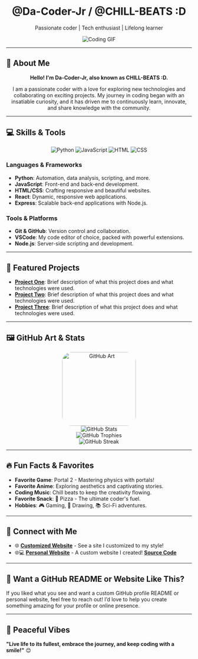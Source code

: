 <div align="center">
  <h1><strong>@Da-Coder-Jr / @CHILL-BEATS :D</strong></h1>
  <p>Passionate coder | Tech enthusiast | Lifelong learner</p>
  <img src="https://media.giphy.com/media/ylG1RO6n12kSnydyPG/giphy.gif" alt="Coding GIF" />
</div>

---

## 👋 About Me

<div align="center">
  <p><strong>Hello! I'm Da-Coder-Jr, also known as CHILL-BEATS :D.</strong></p>
  <p>I am a passionate coder with a love for exploring new technologies and collaborating on exciting projects. My journey in coding began with an insatiable curiosity, and it has driven me to continuously learn, innovate, and share knowledge with the community.</p>
</div>

---

## 💻 Skills & Tools

<div align="center">
  <img src="https://img.shields.io/badge/Python-3776AB?style=for-the-badge&logo=python&logoColor=white" alt="Python" />
  <img src="https://img.shields.io/badge/JavaScript-F7DF1E?style=for-the-badge&logo=javascript&logoColor=black" alt="JavaScript" />
  <img src="https://img.shields.io/badge/HTML-E34F26?style=for-the-badge&logo=html5&logoColor=white" alt="HTML" />
  <img src="https://img.shields.io/badge/CSS-1572B6?style=for-the-badge&logo=css3&logoColor=white" alt="CSS" />
</div>

### Languages & Frameworks
- **Python**: Automation, data analysis, scripting, and more.
- **JavaScript**: Front-end and back-end development.
- **HTML/CSS**: Crafting responsive and beautiful websites.
- **React**: Dynamic, responsive web applications.
- **Express**: Scalable back-end applications with Node.js.

### Tools & Platforms
- **Git & GitHub**: Version control and collaboration.
- **VSCode**: My code editor of choice, packed with powerful extensions.
- **Node.js**: Server-side scripting and development.

---

## 🎨 Featured Projects

- **[Project One](#)**: Brief description of what this project does and what technologies were used.
- **[Project Two](#)**: Brief description of what this project does and what technologies were used.
- **[Project Three](#)**: Brief description of what this project does and what technologies were used.

---

## 🖼️ GitHub Art & Stats

<div align="center">
  <img src="https://octodex.github.com/images/daftpunktocat-guy.gif" alt="GitHub Art" width="200" height="200" style="border-radius: 25px;"/>
</div>

<div align="center">
  <img src="https://github-readme-stats.vercel.app/api?username=Da-Coder-Jr&show_icons=true&theme=radical" alt="GitHub Stats" />
</div>

<div align="center">
  <img src="https://github-profile-trophy.vercel.app/?username=Da-Coder-Jr&theme=radical" alt="GitHub Trophies" />
</div>

<div align="center">
  <img src="https://github-readme-streak-stats.herokuapp.com/?user=Da-Coder-Jr&theme=radical" alt="GitHub Streak" />
</div>

---

## 🔥 Fun Facts & Favorites

- **Favorite Game**: Portal 2 - Mastering physics with portals!
- **Favorite Anime**: Exploring aesthetics and captivating stories.
- **Coding Music**: Chill beats to keep the creativity flowing.
- **Favorite Snack**: 🍕 Pizza - The ultimate coder's fuel.
- **Hobbies**: 🎮 Gaming, 🎨 Drawing, 📚 Sci-Fi adventures.

---

## 📣 Connect with Me

- 🌐 **[Customized Website](https://e-z.bio/caged)** - See a site I customized to my style!
- 🌐💻 **[Personal Website](https://da-coder-jr.github.io/about-me-website-source-code/)** - A custom website I created! **[Source Code](https://github.com/Da-Coder-Jr/about-me-website-source-code)**

---

## 🚀 Want a GitHub README or Website Like This?

If you liked what you see and want a custom GitHub profile README or personal website, feel free to reach out! I’d love to help you create something amazing for your profile or online presence.

---

## 🌈 Peaceful Vibes
**"Live life to its fullest, embrace the journey, and keep coding with a smile!"** 😊
